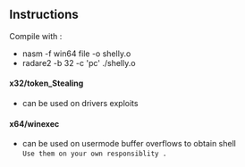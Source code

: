 ## Instructions 
Compile with : 
- nasm -f win64 file -o shelly.o
- radare2 -b 32 -c 'pc' ./shelly.o
#### x32/token_Stealing
- can be used on drivers exploits 
#### x64/winexec 
- can be used on usermode buffer overflows to obtain shell </br>
```Use them on your own responsiblity .```
